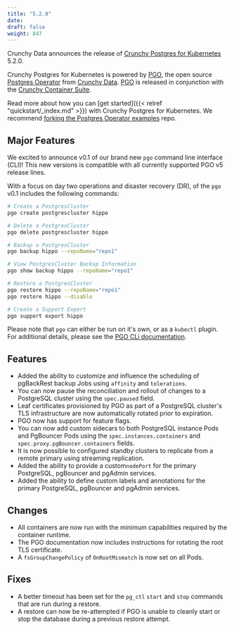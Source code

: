 ```yaml
---
title: "5.2.0"
date:
draft: false
weight: 847
---
```


Crunchy Data announces the release of [Crunchy Postgres for Kubernetes](https://www.crunchydata.com/products/crunchy-postgresql-for-kubernetes/) 5.2.0.

Crunchy Postgres for Kubernetes is powered by [PGO](https://github.com/CrunchyData/postgres-operator), the open source [Postgres Operator](https://github.com/CrunchyData/postgres-operator) from [Crunchy Data](https://www.crunchydata.com). [PGO](https://github.com/CrunchyData/postgres-operator) is released in conjunction with the [Crunchy Container Suite](https://github.com/CrunchyData/crunchy-containers).

Read more about how you can [get started]({{< relref "quickstart/_index.md" >}}) with Crunchy Postgres for Kubernetes. We recommend [forking the Postgres Operator examples](https://github.com/CrunchyData/postgres-operator-examples/fork) repo.

## Major Features

We excited to announce v0.1 of our brand new `pgo` command line interface (CLI)!  This new versions is compatible with all currently supported PGO v5 release lines.

With a focus on day two operations and disaster recovery (DR), of the `pgo` v0.1 includes the following commands:

```bash
# Create a PostgresCluster
pgo create postgrescluster hippo

# Delete a PostgresCluster
pgo delete postgrescluster hippo

# Backup a PostgresCluster
pgo backup hippo --repoName="repo1"

# View PostgresCluster Backup Information
pgo show backup hippo --repoName="repo1"

# Restore a PostgresCluster
pgo restore hippo --repoName="repo1"
pgo restore hippo --disable

# Create a Support Export
pgo support export hippo
```

Please note that `pgo` can either be run on it's own, or as a `kubectl` plugin.  For additional details, please see the [PGO CLi documentation]().

## Features

- Added the ability to customize and influence the scheduling of pgBackRest backup Jobs using `affinity` and `tolerations`.
- You can now pause the reconciliation and rollout of changes to a PostgreSQL cluster using the `spec.paused` field.
- Leaf certificates provisioned by PGO as part of a PostgreSQL cluster's TLS infrastructure are now automatically rotated prior to expiration.
- PGO now has support for feature flags.
- You can now add custom sidecars to both PostgreSQL instance Pods and PgBouncer Pods using the `spec.instances.containers` and `spec.proxy.pgBouncer.containers` fields.
- It is now possible to configured standby clusters to replicate from a remote primary using streaming replication.
- Added the ability to provide a custom`nodePort` for the primary PostgreSQL, pgBouncer and pgAdmin services.
- Added the ability to define custom labels and annotations for the primary PostgreSQL, pgBouncer and pgAdmin services.

## Changes

- All containers are now run with the minimum capabilities required by the container runtime.
- The PGO documentation now includes instructions for rotating the root TLS certificate.
- A `fsGroupChangePolicy` of `OnRootMismatch` is now set on all Pods.

## Fixes

- A better timeout has been set for the `pg_ctl` `start` and `stop` commands that are run during a restore.
- A restore can now be re-attempted if PGO is unable to cleanly start or stop the database during a previous restore attempt.